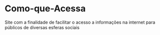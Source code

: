 # Como-que-Acessa
Site com a finalidade de facilitar o acesso a informações na internet para públicos de diversas esferas sociais
